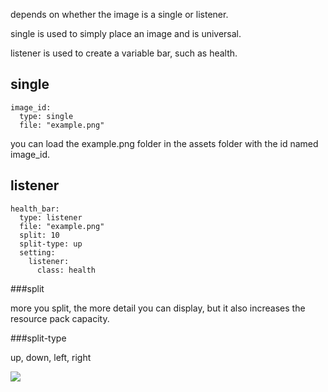 depends on whether the image is a single or listener.

single is used to simply place an image and is universal.

listener is used to create a variable bar, such as health.


## single

```
image_id:
  type: single
  file: "example.png"
```
you can load the example.png folder in the assets folder with the id named image_id.

## listener
```
health_bar:
  type: listener
  file: "example.png"
  split: 10
  split-type: up
  setting:
    listener:
      class: health
```

###split

more you split, the more detail you can display, but it also increases the resource pack capacity.

###split-type

up, down, left, right

![](https://i.imgur.com/C55jLO2.png)